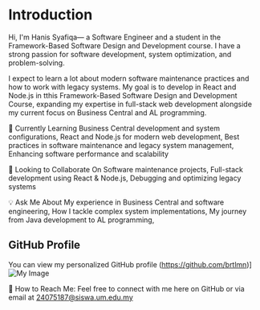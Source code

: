 # Introduction
Hi, I'm Hanis Syafiqa— a Software Engineer and a student in the Framework-Based Software Design and Development course. I have a strong passion for software development, system optimization, and problem-solving.

I expect to learn a lot about modern software maintenance practices and how to work with legacy systems. My goal is to develop in React and Node.js in tthis Framework-Based Software Design and Development Course, expanding my expertise in full-stack web development alongside my current focus on Business Central and AL programming.

🌱 Currently Learning
Business Central development and system configurations,
React and Node.js for modern web development,
Best practices in software maintenance and legacy system management,
Enhancing software performance and scalability

🤝 Looking to Collaborate On
Software maintenance projects,
Full-stack development using React & Node.js,
Debugging and optimizing legacy systems

💡 Ask Me About
My experience in Business Central and software engineering,
How I tackle complex system implementations,
My journey from Java development to AL programming,

## GitHub Profile

You can view my personalized GitHub profile (https://github.com/brtlmn)] 
![My Image](https://raw.githubusercontent.com/yourusername/repositoryname/main/4A46B44A-C1BB-4B00-9560-74FDF46C4586-removebg-preview.png)


📧 How to Reach Me:
Feel free to connect with me here on GitHub or via email at 24075187@siswa.um.edu.my


